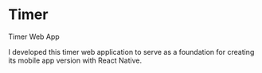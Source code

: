 # Timer
Timer Web App

I developed this timer web application to serve as a foundation for creating its mobile app version with React Native.
